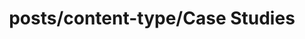 ---
layout: category
title: posts/content-type/Case Studies
permalink: 'posts/content-type/case-studies'
---